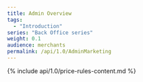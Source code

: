 ```yaml
---
title: Admin Overview
tags:
  - "Introduction"
series: "Back Office series"
weight: 0.1
audience: merchants
permalink: /api/1.0/AdminMarketing
---
```

{% include api/1.0/price-rules-content.md %}
